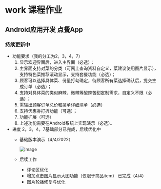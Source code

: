 # work 课程作业
## Android应用开发 点餐App
### 持续更新中

- 功能要求（我的分工为2，3，4，7）
  1. 显示欢迎界面后，进入主界面（必选）；
  2. 主界面支持对菜的分类（可网上查询资料自定义，菜建议使用图片显示），支持特色菜推荐滚动显示，支持套餐功能（必选）；
  3. 顾客可以选择具体菜、份量打勾确定，待顾客所有菜选择确认后，提交生成订单（必选）；
  4. 支持对具体菜的类似麻辣、微辣等酸辣苦甜定制需求，自定义不限（必选）；
  5. 需输出顾客订单总价和菜单详细清单（必选）
  6. 支持优惠券打折功能（可选）；
  7. 功能扩展（可选）
  8. 上述功能需要在Android系统上实现演示（必选）。
- 进度
  2，3，4，7基础部分已完成，后续优化中 
  - 基础版本演示（4/4/2022）
    
    ![image](https://github.com/Schiz0mania/work/blob/master/%E5%8A%A8%E7%94%BB.gif)
  - 后续工作
    - 评论区优化
    - 增加点击图片显示大图功能（仅限于商品item） 已完成（4/4）
    - 图片轮播修复与优化





